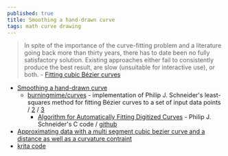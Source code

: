 ```yaml
---
published: true
title: Smoothing a hand-drawn curve
tags: math curve drawing
---
```

> In spite of the importance of the curve-fitting problem and a literature going back more than thirty years, there has to date been no fully satisfactory solution. Existing approaches either fail to consistently produce the best result, are slow (unsuitable for interactive use), or both. - [Fitting cubic Bézier curves](https://raphlinus.github.io/curves/2021/03/11/bezier-fitting.html)

- [Smoothing a hand-drawn curve](https://stackoverflow.com/questions/5525665/smoothing-a-hand-drawn-curve)
	- [burningmime/curves](https://github.com/burningmime/curves) - implementation of Philip J. Schneider's least-squares method for fitting Bézier curves to a set of input data points / [2](https://codeanticode.wordpress.com/2009/02/21/live_animation_of_freehand-strokes/) / [3](https://github.com/volkerp/fitCurves)
    	- [Algorithm for Automatically Fitting Digitized Curves](http://www.realtimerendering.com/resources/GraphicsGems/) - Philip J. Schneider's C code / [github](https://github.com/erich666/GraphicsGems)
- [Approximating data with a multi segment cubic bezier curve and a distance as well as a curvature contraint](https://stackoverflow.com/questions/22556381/approximating-data-with-a-multi-segment-cubic-bezier-curve-and-a-distance-as-wel?noredirect=1&lq=1)
- [krita code](https://github.com/KDE/krita/search?q=smooth)
